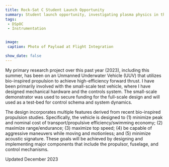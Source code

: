 ```yaml
---
title: Rock-Sat C Student Launch Opportunity
summary: Student launch opportunity, investigating plasma physics in the upper ionosphere.
tags:
 - DSpOC
 - Instrumentation


image:
 caption: Photo of Payload at Flight Integration

show_date: false
---
```


My primary research project over this past year (2023), including this summer, has been on an Unmanned Underwater Vehicle (UUV) that utilizes bio-inspired propulsion to achieve high-efficiency forward thrust. I have been primarily involved with the small-scale test vehicle, where I have designed mechanical hardware and the controls system. The small-scale demonstrator was used to secure funding for the full-scale design and will used as a test-bed for control schema and system dynamics.

The design incorporates multiple features derived from recent bio-inspired propulsion studies. Specifically, the vehicle is designed to (1) minimize peak and nominal cost of transport/propulsive efficiency/swimming economy; (2) maximize range/endurance; (3) maximize top speed; (4) be capable of aggressive maneuvers while moving and motionless; and (5) minimize acoustic signature. These goals will be achieved by designing and implementing major components that include the propulsor, fuselage, and control mechanisms.

Updated December 2023